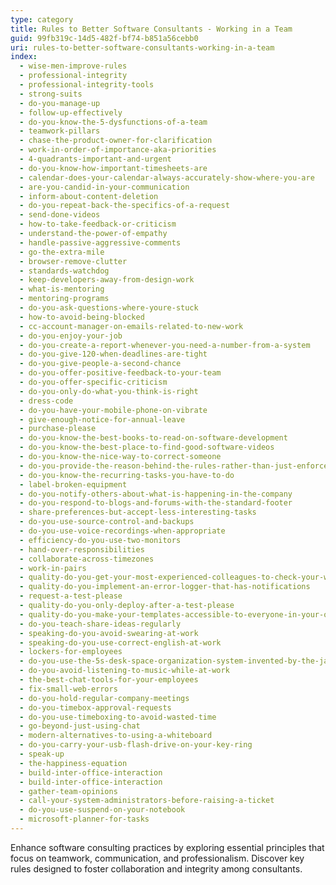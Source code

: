 ```yaml
---
type: category
title: Rules to Better Software Consultants - Working in a Team
guid: 99fb319c-14d5-482f-bf74-b851a56cebb0
uri: rules-to-better-software-consultants-working-in-a-team
index:
  - wise-men-improve-rules
  - professional-integrity
  - professional-integrity-tools
  - strong-suits
  - do-you-manage-up
  - follow-up-effectively
  - do-you-know-the-5-dysfunctions-of-a-team
  - teamwork-pillars
  - chase-the-product-owner-for-clarification
  - work-in-order-of-importance-aka-priorities
  - 4-quadrants-important-and-urgent
  - do-you-know-how-important-timesheets-are
  - calendar-does-your-calendar-always-accurately-show-where-you-are
  - are-you-candid-in-your-communication
  - inform-about-content-deletion
  - do-you-repeat-back-the-specifics-of-a-request
  - send-done-videos
  - how-to-take-feedback-or-criticism
  - understand-the-power-of-empathy
  - handle-passive-aggressive-comments
  - go-the-extra-mile
  - browser-remove-clutter
  - standards-watchdog
  - keep-developers-away-from-design-work
  - what-is-mentoring
  - mentoring-programs
  - do-you-ask-questions-where-youre-stuck
  - how-to-avoid-being-blocked
  - cc-account-manager-on-emails-related-to-new-work
  - do-you-enjoy-your-job
  - do-you-create-a-report-whenever-you-need-a-number-from-a-system
  - do-you-give-120-when-deadlines-are-tight
  - do-you-give-people-a-second-chance
  - do-you-offer-positive-feedback-to-your-team
  - do-you-offer-specific-criticism
  - do-you-only-do-what-you-think-is-right
  - dress-code
  - do-you-have-your-mobile-phone-on-vibrate
  - give-enough-notice-for-annual-leave
  - purchase-please
  - do-you-know-the-best-books-to-read-on-software-development
  - do-you-know-the-best-place-to-find-good-software-videos
  - do-you-know-the-nice-way-to-correct-someone
  - do-you-provide-the-reason-behind-the-rules-rather-than-just-enforce-them
  - do-you-know-the-recurring-tasks-you-have-to-do
  - label-broken-equipment
  - do-you-notify-others-about-what-is-happening-in-the-company
  - do-you-respond-to-blogs-and-forums-with-the-standard-footer
  - share-preferences-but-accept-less-interesting-tasks
  - do-you-use-source-control-and-backups
  - do-you-use-voice-recordings-when-appropriate
  - efficiency-do-you-use-two-monitors
  - hand-over-responsibilities
  - collaborate-across-timezones
  - work-in-pairs
  - quality-do-you-get-your-most-experienced-colleagues-to-check-your-work
  - quality-do-you-implement-an-error-logger-that-has-notifications
  - request-a-test-please
  - quality-do-you-only-deploy-after-a-test-please
  - quality-do-you-make-your-templates-accessible-to-everyone-in-your-organisation
  - do-you-teach-share-ideas-regularly
  - speaking-do-you-avoid-swearing-at-work
  - speaking-do-you-use-correct-english-at-work
  - lockers-for-employees
  - do-you-use-the-5s-desk-space-organization-system-invented-by-the-japanese
  - do-you-avoid-listening-to-music-while-at-work
  - the-best-chat-tools-for-your-employees
  - fix-small-web-errors
  - do-you-hold-regular-company-meetings
  - do-you-timebox-approval-requests
  - do-you-use-timeboxing-to-avoid-wasted-time
  - go-beyond-just-using-chat
  - modern-alternatives-to-using-a-whiteboard
  - do-you-carry-your-usb-flash-drive-on-your-key-ring
  - speak-up
  - the-happiness-equation
  - build-inter-office-interaction
  - build-inter-office-interaction
  - gather-team-opinions
  - call-your-system-administrators-before-raising-a-ticket
  - do-you-use-suspend-on-your-notebook
  - microsoft-planner-for-tasks
---
```


Enhance software consulting practices by exploring essential principles that focus on teamwork, communication, and professionalism. Discover key rules designed to foster collaboration and integrity among consultants.
